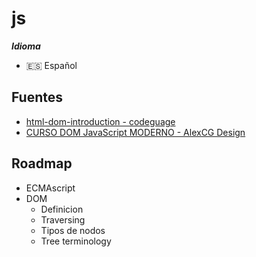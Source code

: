 # js
***Idioma***
- 🇪🇸 Español
## Fuentes
- [html-dom-introduction - codeguage](https://www.codeguage.com/courses/js/html-dom-introduction)
- [CURSO DOM JavaScript MODERNO - AlexCG Design](https://youtu.be/NuG59Zw8wf4?si=PwwbHMVIdqnnClxw)
## Roadmap
- ECMAscript
- DOM
	- Definicion
	- Traversing
	- Tipos de nodos
	- Tree terminology
	